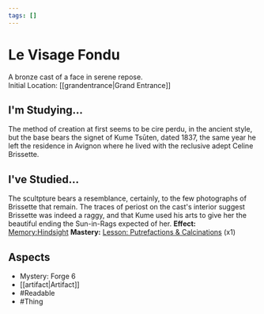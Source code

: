 ```yaml
---
tags: []
---
```

# Le Visage Fondu
A bronze cast of a face in serene repose.<br>
Initial Location: [[grandentrance|Grand Entrance]]
## I'm Studying...
The method of creation at first seems to be cire perdu, in the ancient style, but the base bears the signet of Kume Tsūten, dated 1837, the same year he left the residence in Avignon where he lived with the reclusive adept Celine Brissette.
## I've Studied...
The scultpture bears a resemblance, certainly, to the few photographs of Brissette that remain. The traces of periost on the cast's interior suggest Brissette was indeed a raggy, and that Kume used his arts to give her the beautiful ending the Sun-in-Rags expected of her.
**Effect:** [Memory:Hindsight](https://uadaf.theevilroot.xyz/rowenarium/element/mem.hindsight)
**Mastery:** [Lesson: Putrefactions & Calcinations](https://uadaf.theevilroot.xyz/rowenarium/element/x.putrefactions.calcinations) (x1)
## Aspects
- Mystery: Forge 6
- [[artifact|Artifact]]
- #Readable
- #Thing